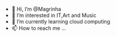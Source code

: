 - 👋 Hi, I’m @Magrinha
- 👀 I’m interested in IT,Art and Music
- 🌱 I’m currently learning cloud computing
- 📫 How to reach me ...

<!---
Magrinha/Magrinha is a ✨ special ✨ repository because its `README.md` (this file) appears on your GitHub profile.
You can click the Preview link to take a look at your changes.
--->
